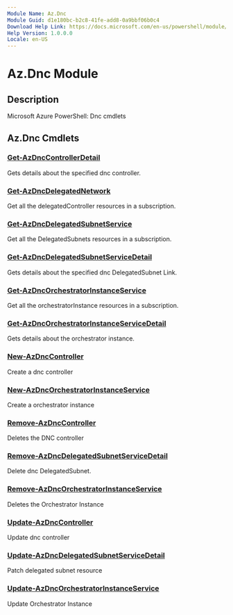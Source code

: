 ```yaml
---
Module Name: Az.Dnc
Module Guid: d1e180bc-b2c8-41fe-add8-0a9bbf06b0c4
Download Help Link: https://docs.microsoft.com/en-us/powershell/module/az.dnc
Help Version: 1.0.0.0
Locale: en-US
---
```


# Az.Dnc Module
## Description
Microsoft Azure PowerShell: Dnc cmdlets

## Az.Dnc Cmdlets
### [Get-AzDncControllerDetail](Get-AzDncControllerDetail.md)
Gets details about the specified dnc controller.

### [Get-AzDncDelegatedNetwork](Get-AzDncDelegatedNetwork.md)
Get all the delegatedController resources in a subscription.

### [Get-AzDncDelegatedSubnetService](Get-AzDncDelegatedSubnetService.md)
Get all the DelegatedSubnets resources in a subscription.

### [Get-AzDncDelegatedSubnetServiceDetail](Get-AzDncDelegatedSubnetServiceDetail.md)
Gets details about the specified dnc DelegatedSubnet Link.

### [Get-AzDncOrchestratorInstanceService](Get-AzDncOrchestratorInstanceService.md)
Get all the orchestratorInstance resources in a subscription.

### [Get-AzDncOrchestratorInstanceServiceDetail](Get-AzDncOrchestratorInstanceServiceDetail.md)
Gets details about the orchestrator instance.

### [New-AzDncController](New-AzDncController.md)
Create a dnc controller

### [New-AzDncOrchestratorInstanceService](New-AzDncOrchestratorInstanceService.md)
Create a orchestrator instance

### [Remove-AzDncController](Remove-AzDncController.md)
Deletes the DNC controller

### [Remove-AzDncDelegatedSubnetServiceDetail](Remove-AzDncDelegatedSubnetServiceDetail.md)
Delete dnc DelegatedSubnet.

### [Remove-AzDncOrchestratorInstanceService](Remove-AzDncOrchestratorInstanceService.md)
Deletes the Orchestrator Instance

### [Update-AzDncController](Update-AzDncController.md)
Update dnc controller

### [Update-AzDncDelegatedSubnetServiceDetail](Update-AzDncDelegatedSubnetServiceDetail.md)
Patch delegated subnet resource

### [Update-AzDncOrchestratorInstanceService](Update-AzDncOrchestratorInstanceService.md)
Update Orchestrator Instance


